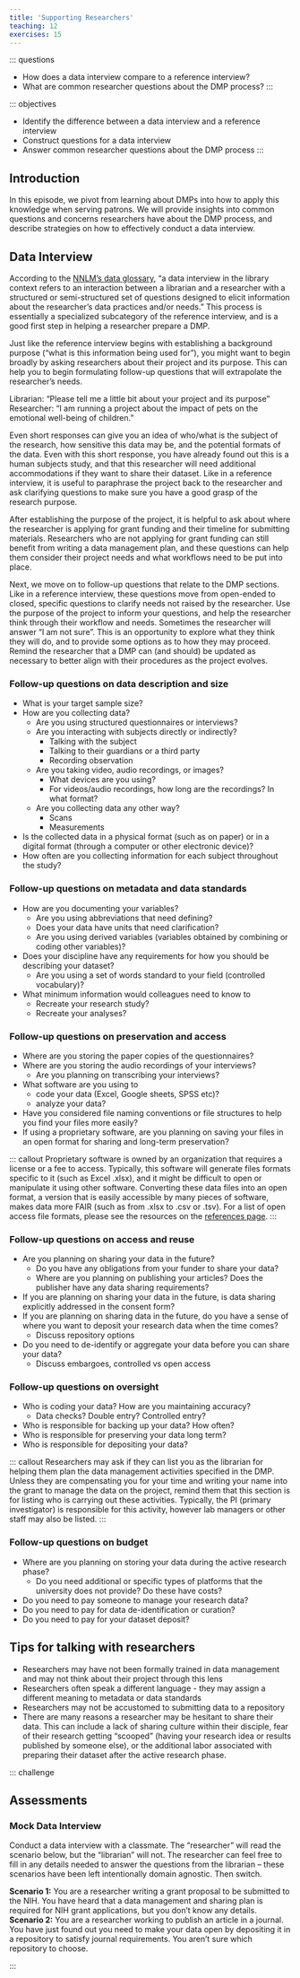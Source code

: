```yaml
---
title: 'Supporting Researchers'
teaching: 12
exercises: 15
---
```


::: questions
- How does a data interview compare to a reference interview?
- What are common researcher questions about the DMP process?
:::

::: objectives
- Identify the difference between a data interview and a reference interview
- Construct questions for a data interview
- Answer common researcher questions about the DMP process
:::

## Introduction
In this episode, we pivot from learning about DMPs into how to apply this knowledge when serving patrons. We will provide insights into common questions and concerns researchers have about the DMP process, and describe strategies on how to effectively conduct a data interview.

## Data Interview
According to the [NNLM’s data glossary](https://www.nnlm.gov/guides/data-glossary/data-interview), “a data interview in the library context refers to an interaction between a librarian and a researcher with a structured or semi-structured set of questions designed to elicit information about the researcher’s data practices and/or needs.” 
This process is essentially a specialized subcategory of the reference interview, and is a good first step in helping a researcher prepare a DMP.

Just like the reference interview begins with establishing a background purpose (“what is this information being used for”), you might want to begin broadly by asking researchers about their project and its purpose. This can help you to begin formulating follow-up questions that will extrapolate the researcher’s needs.

Librarian: “Please tell me a little bit about your project and its purpose”
Researcher: “I am running a project about the impact of pets on the emotional well-being of children.”

Even short responses can give you an idea of who/what is the subject of the research, how sensitive this data may be, and the potential formats of the data. Even with this short response, you have already found out this is a human subjects study, and that this researcher will need additional accommodations if they want to share their dataset. Like in a reference interview, it is useful to paraphrase the project back to the researcher and ask clarifying questions to make sure you have a good grasp of the research purpose.

After establishing the purpose of the project, it is helpful to ask about where the researcher is applying for grant funding and their timeline for submitting materials. Researchers who are not applying for grant funding can still benefit from writing a data management plan, and these questions can help them consider their project needs and what workflows need to be put into place.

Next, we move on to follow-up questions that relate to the DMP sections. Like in a reference interview, these questions move from open-ended to closed, specific questions to clarify needs not raised by the researcher. Use the purpose of the project to inform your questions, and help the researcher think through their workflow and needs. Sometimes the researcher will answer “I am not sure”. This is an opportunity to explore what they think they will do, and to provide some options as to how they may proceed. Remind the researcher that a DMP can (and should) be updated as necessary to better align with their procedures as the project evolves. 

### Follow-up questions on data description and size

- What is your target sample size?
- How are you collecting data?
  - Are you using structured questionnaires or interviews?
  - Are you interacting with subjects directly or indirectly?
    - Talking with the subject
    - Talking to their guardians or a third party
    - Recording observation
  - Are you taking video, audio recordings, or images?
    - What devices are you using?
    - For videos/audio recordings, how long are the recordings? In what format?
  - Are you collecting data any other way?
    - Scans
    - Measurements
- Is the collected data in a physical format (such as on paper) or in a digital format (through a computer or other electronic device)?
- How often are you collecting information for each subject throughout the study?

### Follow-up questions on metadata and data standards

- How are you documenting your variables?
    - Are you using abbreviations that need defining?
    - Does your data have units that need clarification?
    - Are you using derived variables (variables obtained by combining or coding other variables)?
- Does your discipline have any requirements for how you should be describing your dataset?
  - Are you using a set of words standard to your field (controlled vocabulary)?
- What minimum information would colleagues need to know to
  - Recreate your research study?
  - Recreate your analyses?

### Follow-up questions on preservation and access
- Where are you storing the paper copies of the questionnaires?
- Where are you storing the audio recordings of your interviews? 
  - Are you planning on transcribing your interviews?
- What software are you using to
  - code your data (Excel, Google sheets, SPSS etc)?
  - analyze your data?
- Have you considered file naming conventions or file structures to help you find your files more easily?
- If using a proprietary software, are you planning on saving your files in an open format for sharing and long-term preservation?

::: callout
Proprietary software is owned by an organization that requires a license or a fee to access. Typically, this software will generate files formats specific to it (such as Excel .xlsx), and it might be difficult to open or manipulate it using other software. Converting these data files into an open format, a version that is easily accessible by many pieces of software, makes data more FAIR (such as from .xlsx to .csv or .tsv). For a list of open access file formats, please see the resources on the [references page](https://ucla-imls-open-sci.info/dmp101/reference.html). 
:::

### Follow-up questions on access and reuse
- Are you planning on sharing your data in the future?
    - Do you have any obligations from your funder to share your data?
    - Where are you planning on publishing your articles? Does the publisher have any data sharing requirements?
- If you are planning on sharing your data in the future, is data sharing explicitly addressed in the consent form?
- If you are planning on sharing data in the future, do you have a sense of where you want to deposit your research data when the time comes?
  - Discuss repository options
- Do you need to de-identify or aggregate your data before you can share your data?
  - Discuss embargoes, controlled vs open access

### Follow-up questions on oversight
- Who is coding your data? How are you maintaining accuracy?
    - Data checks? Double entry? Controlled entry?
- Who is responsible for backing up your data? How often?
- Who is responsible for preserving your data long term?
- Who is responsible for depositing your data?

::: callout
Researchers may ask if they can list you as the librarian for helping them plan the data management activities specified in the DMP. Unless they are compensating you for your time and writing your name into the grant to manage the data on the project, remind them that this section is for listing who is carrying out these activities. Typically, the PI (primary investigator) is responsible for this activity, however lab managers or other staff may also be listed.
:::

### Follow-up questions on budget

- Where are you planning on storing your data during the active research phase?
  - Do you need additional or specific types of platforms that the university does not provide? Do these have costs?
- Do you need to pay someone to manage your research data?
- Do you need to pay for data de-identification or curation?
- Do you need to pay for your dataset deposit?

## Tips for talking with researchers
- Researchers may have not been formally trained in data management and may not think about their project through this lens
- Researchers often speak a different language - they may assign a different meaning to metadata or data standards 
- Researchers may not be accustomed to submitting data to a repository
- There are many reasons a researcher may be hesitant to share their data. This can include a lack of sharing culture within their disciple, fear of their research getting “scooped” (having your research idea or results published by someone else), or the additional labor associated with preparing their dataset after the active research phase.

::: challenge

## Assessments

### Mock Data Interview

Conduct a data interview with a classmate. The “researcher” will read the scenario below, but the “librarian” will not. The researcher can feel free to fill in any details needed to answer the questions from the librarian – these scenarios have been left intentionally domain agnostic. Then switch.


**Scenario 1:** You are a researcher writing a grant proposal to be submitted to the NIH. You have heard that a data management and sharing plan is required for NIH grant applications, but you don’t know any details.\
**Scenario 2:** You are a researcher working to publish an article in a journal. You have just found out you need to make your data open by depositing it in a repository to satisfy journal requirements. You aren’t sure which repository to choose.

:::


